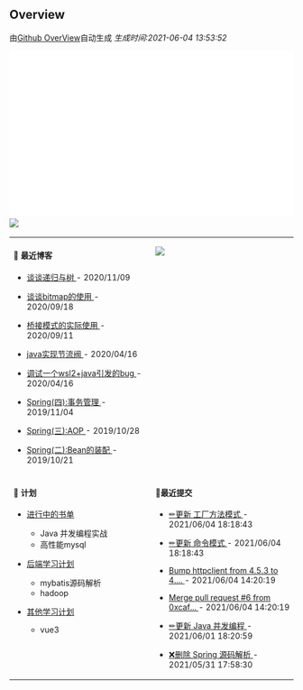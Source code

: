 
## Overview

由[Github OverView](https://github.com/0xcaffebabe/0xcaffebabe)自动生成 _生成时间:2021-06-04 13:53:52_

![](https://raw.githubusercontent.com/0xcaffebabe/github-stats/master/generated/overview.svg)![](https://github-readme-stats.vercel.app/api/top-langs/?username=0xcaffebabe&layout=compact&langs_count=8)

<table>

<tr>
<td valign="top" width="50%">

#### 📖 最近博客


* <a href="https://0xcaffebabe.github.io/%E7%AE%97%E6%B3%95/2020/11/09/%E8%B0%88%E8%B0%88%E9%80%92%E5%BD%92%E4%B8%8E%E6%A0%91.html" target="_blank"> 谈谈递归与树 </a> - 2020/11/09 

    
* <a href="https://0xcaffebabe.github.io/%E7%AE%97%E6%B3%95/2020/09/18/%E8%B0%88%E8%B0%88bitmap%E7%9A%84%E4%BD%BF%E7%94%A8.html" target="_blank"> 谈谈bitmap的使用 </a> - 2020/09/18 

    
* <a href="https://0xcaffebabe.github.io/%E8%AE%BE%E8%AE%A1%E6%A8%A1%E5%BC%8F/2020/09/11/%E6%A1%A5%E6%8E%A5%E6%A8%A1%E5%BC%8F%E7%9A%84%E5%AE%9E%E9%99%85%E4%BD%BF%E7%94%A8.html" target="_blank"> 桥接模式的实际使用 </a> - 2020/09/11 

    
* <a href="https://0xcaffebabe.github.io/java/2020/04/16/JAVA%E5%AE%9E%E7%8E%B0%E8%8A%82%E6%B5%81%E9%98%80.html" target="_blank"> java实现节流阀 </a> - 2020/04/16 

    
* <a href="https://0xcaffebabe.github.io/%E6%97%A5%E5%B8%B8/2020/04/16/%E8%B0%83%E8%AF%95%E4%B8%80%E4%B8%AAwsl2+java%E5%BC%95%E5%8F%91%E7%9A%84bug.html" target="_blank"> 调试一个wsl2+java引发的bug </a> - 2020/04/16 

    
* <a href="https://0xcaffebabe.github.io/spring/2019/11/04/Spring-%E5%9B%9B-%E4%BA%8B%E5%8A%A1%E7%AE%A1%E7%90%86.html" target="_blank"> Spring(四):事务管理 </a> - 2019/11/04 

    
* <a href="https://0xcaffebabe.github.io/spring/2019/10/28/Spring(%E4%B8%89)-AOP.html" target="_blank"> Spring(三):AOP </a> - 2019/10/28 

    
* <a href="https://0xcaffebabe.github.io/spring/2019/10/21/Spring(%E4%BA%8C)-Bean%E7%9A%84%E8%A3%85%E9%85%8D.html" target="_blank"> Spring(二):Bean的装配 </a> - 2019/10/21 

        

</td>

<td valign="top" width="50%">

![](https://github-readme-stats.vercel.app/api/wakatime?username=0xcaffebabe)

</td>

</tr>

<tr>

<td valign="top" width="50%">

#### 📝 计划

- [进行中的书单](https://github.com/users/0xcaffebabe/projects/4)
  - Java 并发编程实战
  - 高性能mysql


- [后端学习计划](https://github.com/users/0xcaffebabe/projects/1)
  - mybatis源码解析
  - hadoop


- [其他学习计划](https://github.com/users/0xcaffebabe/projects/3)
  - vue3


<td>

#### 🌴最近提交


  * <a href="https://github.com/0xcaffebabe/note/commit/9c689a24adae6437a813df30665910ae808e6dc5" target="_blank"> ✏更新 工厂方法模式 </a> - 2021/06/04 18:18:43 

    
  * <a href="https://github.com/0xcaffebabe/note/commit/b956cc240e7014df3d7f6ec6d7449b82a7aff1f9" target="_blank"> ✏更新 命令模式 </a> - 2021/06/04 18:18:43 

    
  * <a href="https://github.com/0xcaffebabe/edu/commit/8be864de54b9ce87ba3b2f778cd363ec1a7c1880" target="_blank"> Bump httpclient from 4.5.3 to 4.... </a> - 2021/06/04 14:20:19 

    
  * <a href="https://github.com/0xcaffebabe/edu/commit/c9a48247726149bd010eb9184598586111782d5c" target="_blank"> Merge pull request #6 from 0xcaf... </a> - 2021/06/04 14:20:19 

    
  * <a href="https://github.com/0xcaffebabe/note/commit/074588ef221a042da07cd2741e5d3f2266883358" target="_blank"> ✏更新 Java 并发编程 </a> - 2021/06/01 18:20:59 

    
  * <a href="https://github.com/0xcaffebabe/note/commit/aafc7fa926d77f0f7a77e570c5bc46185fd223c6" target="_blank"> ❌删除 Spring 源码解析 </a> - 2021/05/31 17:58:30 

    

</td>

</tr>

</table>
